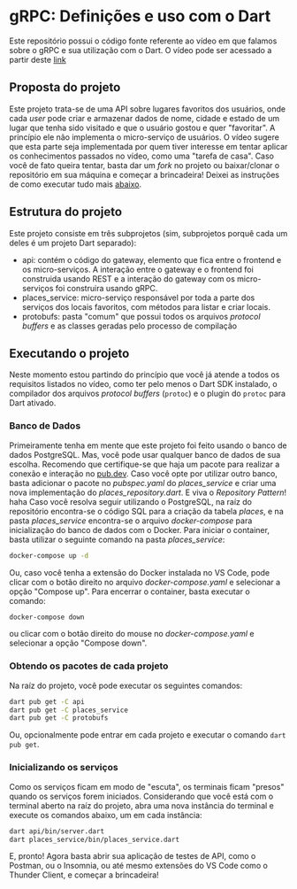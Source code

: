 # gRPC: Definições e uso com o Dart

Este repositório possui o código fonte referente ao vídeo em que falamos sobre o gRPC e sua utilização com o Dart. O vídeo pode ser acessado a partir deste [link](https://github.com/bmsrangel/gRPC_dart_places)

## Proposta do projeto

Este projeto trata-se de uma API sobre lugares favoritos dos usuários, onde cada _user_ pode criar e armazenar dados de nome, cidade e estado de um lugar que tenha sido visitado e que o usuário gostou e quer "favoritar".
A princípio ele não implementa o micro-serviço de usuários. O vídeo sugere que esta parte seja implementada por quem tiver interesse em tentar aplicar os conhecimentos passados no vídeo, como uma "tarefa de casa".
Caso você de fato queira tentar, basta dar um _fork_ no projeto ou baixar/clonar o repositório em sua máquina e começar a brincadeira! Deixei as instruções de como executar tudo mais [abaixo](#starting).

## Estrutura do projeto

Este projeto consiste em três subprojetos (sim, subprojetos porquê cada um deles é um projeto Dart separado):

- api: contém o código do gateway, elemento que fica entre o frontend e os micro-serviços. A interação entre o gateway e o frontend foi construida usando REST e a interação do gateway com os micro-serviços foi construira usando gRPC.
- places_service: micro-serviço responsável por toda a parte dos serviços dos locais favoritos, com métodos para listar e criar locais.
- protobufs: pasta "comum" que possui todos os arquivos _protocol buffers_ e as classes geradas pelo processo de compilação

## Executando o projeto

Neste momento estou partindo do princípio que você já atende a todos os requisitos listados no vídeo, como ter pelo menos o Dart SDK instalado, o compilador dos arquivos _protocol buffers_ (`protoc`) e o plugin do `protoc` para Dart ativado.

### Banco de Dados

Primeiramente tenha em mente que este projeto foi feito usando o banco de dados PostgreSQL. Mas, você pode usar qualquer banco de dados de sua escolha. Recomendo que certifique-se que haja um pacote para realizar a conexão e interação no [pub.dev](https://pub.dev).
Caso você opte por utilizar outro banco, basta adicionar o pacote no _pubspec.yaml_ do _places_service_ e criar uma nova implementação do _places_repository.dart_. E viva o _Repository Pattern_! haha
Caso você resolva seguir utilizando o PostgreSQL, na raíz do repositório encontra-se o código SQL para a criação da tabela _places_, e na pasta _places_service_ encontra-se o arquivo _docker-compose_ para inicialização do banco de dados com o Docker. Para iniciar o container, basta utilizar o seguinte comando na pasta _places_service_:

```bash
docker-compose up -d
```

Ou, caso você tenha a extensão do Docker instalada no VS Code, pode clicar com o botão direito no arquivo _docker-compose.yaml_ e selecionar a opção "Compose up".
Para encerrar o container, basta executar o comando:

```bash
docker-compose down
```

ou clicar com o botão direito do mouse no _docker-compose.yaml_ e selecionar a opção "Compose down".

### Obtendo os pacotes de cada projeto

Na raíz do projeto, você pode executar os seguintes comandos:

```bash
dart pub get -C api
dart pub get -C places_service
dart pub get -C protobufs
```

Ou, opcionalmente pode entrar em cada projeto e executar o comando `dart pub get`.

### <a id="starting" />Inicializando os serviços

Como os serviços ficam em modo de "escuta", os terminais ficam "presos" quando os serviços forem iniciados. Considerando que você está com o terminal aberto na raíz do projeto, abra uma nova instância do terminal e execute os comandos abaixo, um em cada instância:

```bash
dart api/bin/server.dart
dart places_service/bin/places_service.dart
```

E, pronto! Agora basta abrir sua aplicação de testes de API, como o Postman, ou o Insomnia, ou até mesmo extensões do VS Code como o Thunder Client, e começar a brincadeira!
